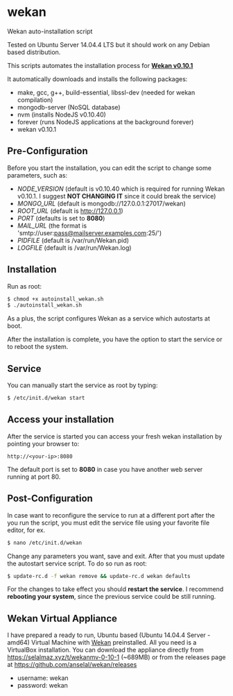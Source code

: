 # wekan
Wekan auto-installation script

Tested on Ubuntu Server 14.04.4 LTS but it should work on any Debian based distribution.

This scripts automates the installation process for **[Wekan v0.10.1](https://github.com/wekan/wekan/releases/tag/v0.10.1)**

It automatically downloads and installs the following packages:

* make, gcc, g++, build-essential, libssl-dev (needed for wekan compilation)
* mongodb-server (NoSQL database)
* nvm (installs NodeJS v0.10.40)
* forever (runs NodeJS applications at the background forever)
* wekan v0.10.1

## Pre-Configuration
Before you start the installation, you can edit the script to change some parameters, such as:

* *NODE_VERSION* (default is v0.10.40 which is required for running Wekan v0.10.1. I suggest **NOT CHANGING IT** since it could break the service)
* *MONGO_URL* (default is mongodb://127.0.0.1:27017/wekan)
* *ROOT_URL* (default is http://127.0.0.1)
* *PORT* (defaults is set to **8080**)
* *MAIL_URL* (the format is 'smtp://user:pass@mailserver.examples.com:25/')
* *PIDFILE* (default is /var/run/Wekan.pid)
* *LOGFILE* (default is /var/run/Wekan.log)


## Installation
Run as root:

```sh
$ chmod +x autoinstall_wekan.sh
$ ./autoinstall_wekan.sh
```

As a plus, the script configures Wekan as a service which autostarts at boot.

After the installation is complete, you have the option to start the service or to reboot the system.


## Service
You can manually start the service as root by typing:

```sh
$ /etc/init.d/wekan start
```

## Access your installation

After the service is started you can access your fresh wekan installation by pointing your browser to:

```
http://<your-ip>:8080
```

The default port is set to **8080** in case you have another web server running at port 80.

## Post-Configuration

In case want to reconfigure the service to run at a different port after the you run the script, you must edit the service file using your favorite file editor, for ex.

```sh
$ nano /etc/init.d/wekan
```

Change any parameters you want, save and exit. After that you must update the autostart service script. To do so run as root:

```sh
$ update-rc.d -f wekan remove && update-rc.d wekan defaults
```

For the changes to take effect you should **restart the service**. I recommend **rebooting your system**, since the previous service could be still running.

## Wekan Virtual Appliance

I have prepared a ready to run, Ubuntu based (Ubuntu 14.04.4 Server - amd64) Virtual Machine with [Wekan](https://github.com/wekan/wekan) preinstalled. All you need is a VirtualBox installation. You can download the appliance directly from https://selalmaz.xyz/t/wekanmv-0-10-1 (~689MB) or from the releases page at https://github.com/anselal/wekan/releases

* username: wekan
* password: wekan
